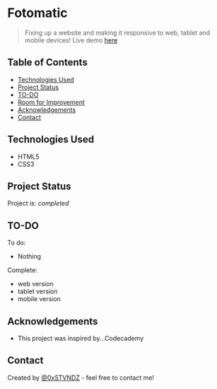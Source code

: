# Fotomatic
> Fixing up a website and making it responsive to web, tablet and mobile devices!
> Live demo [here](https://0xstvndz.github.io/fotomatic/)

## Table of Contents
* [Technologies Used](#technologies-used)
* [Project Status](#project-status)
* [TO-DO](#TO-DO) 
* [Room for Improvement](#room-for-improvement)
* [Acknowledgements](#acknowledgements)
* [Contact](#contact)


## Technologies Used
- HTML5
- CSS3


## Project Status
Project is: _completed_ 


## TO-DO
To do:
- Nothing

Complete:
- web version
- tablet  version
- mobile version

## Acknowledgements
- This project was inspired by...Codecademy


## Contact
Created by [@0xSTVNDZ](https://www.twitter.com/0xSTVNDZ) - feel free to contact me!
